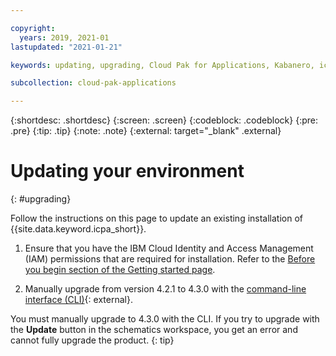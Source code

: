 ```yaml
---

copyright:
  years: 2019, 2021-01
lastupdated: "2021-01-21"

keywords: updating, upgrading, Cloud Pak for Applications, Kabanero, icp, icpa, icp4a, ocp, openshift, was, mobile, runtime, container

subcollection: cloud-pak-applications

---
```


{:shortdesc: .shortdesc}
{:screen: .screen}
{:codeblock: .codeblock}
{:pre: .pre}
{:tip: .tip}
{:note: .note}
{:external: target="_blank" .external}


# Updating your environment
{: #upgrading}

Follow the instructions on this page to update an existing installation of {{site.data.keyword.icpa_short}}.

1. Ensure that you have the IBM Cloud Identity and Access Management (IAM) permissions that are required for installation. Refer to the [Before you begin section of the Getting started page](/docs/cloud-pak-applications?topic=cloud-pak-applications-getting-started#prereqs).

2. Manually upgrade from version 4.2.1 to 4.3.0 with the [command-line interface (CLI)](https://www.ibm.com/support/knowledgecenter/SSCSJL_4.3.x/install-upgrade.html){: external}.

You must manually upgrade to 4.3.0 with the CLI. If you try to upgrade with the **Update** button in the schematics workspace, you get an error and cannot fully upgrade the product.
{: tip}

<!--
## Before you begin
{: #beforeyouupgrade}

Before starting, ensure that you have the IBM Cloud Identity and Access Management (IAM) permissions that are required for installation.  Refer to the [Before you begin section of the Getting started page](/docs/cloud-pak-applications?topic=cloud-pak-applications-prereqs).

## Step 1. Use the Schematic workspace to view your installation of {{site.data.keyword.icpa_short}}
{: ustep1}
There are two ways to view your existing installation of {{site.data.keyword.icpa_short}}.

1. Log in to cloud.ibm.com.
2. In the menu, click **Schematics**.
3. Open the workspace with the installation of {{site.data.keyword.icpa_short}}.

Optionally:

1. Log in to cloud.ibm.com.
2. Click **Catalog**.
3. Under **Offering type**, check the box for **Cloud Paks** to filter the list of offerings.
4. Select {{site.data.keyword.icpa_short}}.
5. On the **Create** tab, expand **View the existing installations**.
6. Click the link to the schematics workspace.

## Step 2. Open settings view
{: ustep2}
In the Schematics workspace, click the **Settings** view from the menu.

## Step 3. Update the installation
{: ustep3}
In the **Summary** section, the offering version that is currently installed is displayed. If an update to a newer version is available, the **Update** button is enabled.  To upgrade, select the version that you want to upgrade to and click the **Update** button.  A new plan is created that updates {{site.data.keyword.icpa_short}} in the cluster.

## After updating
{: uafter}

To view the logs, navigate to the **Activity** view from the menu, then click **View logs** on the plan that is being applied.

-->
